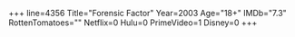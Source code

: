 +++
line=4356
Title="Forensic Factor"
Year=2003
Age="18+"
IMDb="7.3"
RottenTomatoes=""
Netflix=0
Hulu=0
PrimeVideo=1
Disney=0
+++

